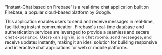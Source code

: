 "Instant-Chat based on Firebase" is a real-time chat application built on Firebase, a popular cloud-based platform by Google.

This application enables users to send and receive messages in real-time, facilitating instant communication. Firebase's real-time database and authentication services are leveraged to provide a seamless and secure chat experience. Users can sign in, join chat rooms, send messages, and receive updates instantly, making it an ideal solution for building responsive and interactive chat applications for web or mobile platforms.
